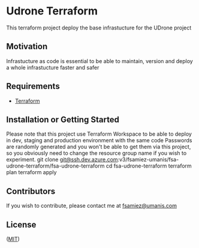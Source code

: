 # Udrone Terraform

This terraform project deploy the base infrastucture for the UDrone project

## Motivation

Infrastucture as code is essential to be able to maintain, version and deploy a whole infrastucture faster and safer

## Requirements

+ [Terraform](https://terraform.io/)

## Installation or Getting Started

Please note that this project use Terraform Workspace to be able to deploy in dev, staging and production environment with the same code
Passwords are randomly generated and you won't be able to get them via this project, so you obviously need to change the resource group name if you wish to experiment.
	git clone git@ssh.dev.azure.com:v3/fsamiez-umanis/fsa-udrone-terraform/fsa-udrone-terraform
    cd fsa-udrone-terraform
    terraform plan
    terraform apply

## Contributors

If you wish to contribute, please contact me at fsamiez@umanis.com

## License

([MIT](http://opensource.org/licenses/mit-license.php))